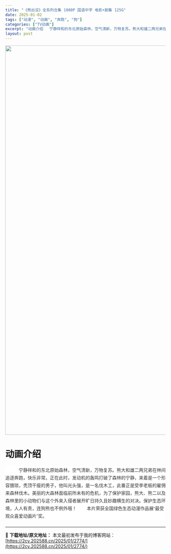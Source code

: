 ```yaml
---
title: "《熊出没》全系列合集 1080P 国语中字 电影+剧集 125G"
date: 2025-01-02
tags: ["动漫", "动画", "奔跑", "狗"]
categories: ["TV动画"]
excerpt: "动画介绍 　宁静祥和的东北原始森林，空气清新，万物复苏。熊大和雄二两兄弟在林间追逐奔跑，快乐非常。正在此时，发动机的轰鸣打破了森林的宁静，来着是一个形容猥琐，秃顶干瘦的男子，他叫光头强，是一名伐木工，此番正是受李老板的雇佣来森林伐木。美丽的大森林面临前所未有的危机，为了保护家园，熊大、熊二以及森林里&hellip;"
layout: post
---
```


<img class="aligncenter size-full wp-image-2917" src="https://2cy.202588.cn/wp-content/uploads/2025/01/2025010210141124.webp" alt="" width="876" height="1221" />
<h1 style="white-space: normal; text-align: left;">动画介绍</h1>
<div style="white-space: normal; overflow-wrap: break-word; color: #333333; margin-bottom: 15px; text-indent: 2em; line-height: 24px; zoom: 1; font-family: 'Helvetica Neue', Helvetica, Arial, 'PingFang SC', 'Hiragino Sans GB', 'Microsoft YaHei', 'WenQuanYi Micro Hei', sans-serif; background-color: #ffffff; text-align: left;" data-pid="5">
<div style="overflow-wrap: break-word; margin-bottom: 15px; text-indent: 2em; line-height: 24px; zoom: 1; text-align: left;" data-pid="4">
<div style="overflow-wrap: break-word; margin-bottom: 15px; text-indent: 2em; line-height: 24px; zoom: 1; text-align: left;" data-pid="12">
<div style="overflow-wrap: break-word; margin-bottom: 15px; text-indent: 2em; line-height: 24px; zoom: 1; text-align: left;" data-pid="3">
<div style="overflow-wrap: break-word; color: #333333; margin-bottom: 15px; text-indent: 28px; line-height: 24px; zoom: 1; font-family: 'Helvetica Neue', Helvetica, Arial, 'PingFang SC', 'Hiragino Sans GB', 'Microsoft YaHei', 'WenQuanYi Micro Hei', sans-serif; white-space: normal; background-color: #ffffff; text-align: left;" data-pid="1">　宁静祥和的东北原始森林，空气清新，万物复苏。熊大和雄二两兄弟在林间追逐奔跑，快乐非常。正在此时，发动机的轰鸣打破了森林的宁静，来着是一个形容猥琐，秃顶干瘦的男子，他叫光头强，是一名伐木工，此番正是受李老板的雇佣来森林伐木。美丽的大森林面临前所未有的危机，为了保护家园，熊大、熊二以及森林里的小动物们与这个外来入侵者展开旷日持久且妙趣横生的对决。保护生态环境，人人有责，连狗熊也不例外哦！ 　　本片荣获全国绿色生态动漫作品展“最受观众喜爱动画片”奖。</div>
</div>
</div>
</div>
</div>
<h3 style="white-space: normal; text-align: left;"></h3>

---
📖 **下载地址/原文地址：** 本文最初发布于我的博客网站：[https://2cy.202588.cn/2025/01/2774/](https://2cy.202588.cn/2025/01/2774/)
